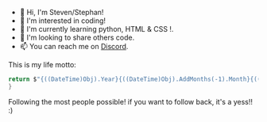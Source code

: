 - 👋 Hi, I'm Steven/Stephan!
- 👀 I'm interested in coding!
- 🌱 I'm currently learning python, HTML & CSS !.
- 💞️ I'm looking to share others code. 
- 📫 You can reach me on [Discord](TakaoJS#0404). 

This is my life motto:

```cs
return $"{((DateTime)Obj).Year}{((DateTime)Obj).AddMonths(-1).Month}{((DateTime)Obj).Day}";
}
```

Following the most people possible! if you want to follow back, it's a yess!! :)
